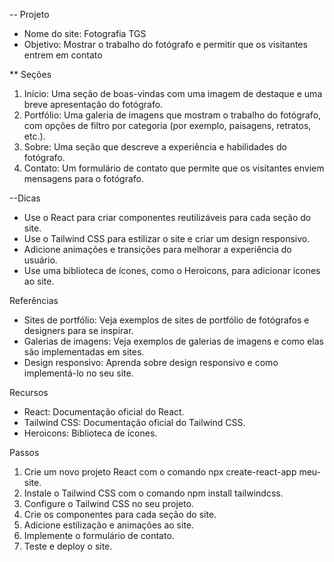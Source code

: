 -- Projeto

- Nome do site: Fotografia TGS
- Objetivo: Mostrar o trabalho do fotógrafo e permitir que os visitantes entrem em contato

\*\* Seções

1. Início: Uma seção de boas-vindas com uma imagem de destaque e uma breve apresentação do fotógrafo.
2. Portfólio: Uma galeria de imagens que mostram o trabalho do fotógrafo, com opções de filtro por categoria (por exemplo, paisagens, retratos, etc.).
3. Sobre: Uma seção que descreve a experiência e habilidades do fotógrafo.
4. Contato: Um formulário de contato que permite que os visitantes enviem mensagens para o fotógrafo.

--Dicas

- Use o React para criar componentes reutilizáveis para cada seção do site.
- Use o Tailwind CSS para estilizar o site e criar um design responsivo.
- Adicione animações e transições para melhorar a experiência do usuário.
- Use uma biblioteca de ícones, como o Heroicons, para adicionar ícones ao site.

Referências

- Sites de portfólio: Veja exemplos de sites de portfólio de fotógrafos e designers para se inspirar.
- Galerias de imagens: Veja exemplos de galerias de imagens e como elas são implementadas em sites.
- Design responsivo: Aprenda sobre design responsivo e como implementá-lo no seu site.

Recursos

- React: Documentação oficial do React.
- Tailwind CSS: Documentação oficial do Tailwind CSS.
- Heroicons: Biblioteca de ícones.

Passos

1. Crie um novo projeto React com o comando npx create-react-app meu-site.
2. Instale o Tailwind CSS com o comando npm install tailwindcss.
3. Configure o Tailwind CSS no seu projeto.
4. Crie os componentes para cada seção do site.
5. Adicione estilização e animações ao site.
6. Implemente o formulário de contato.
7. Teste e deploy o site.
